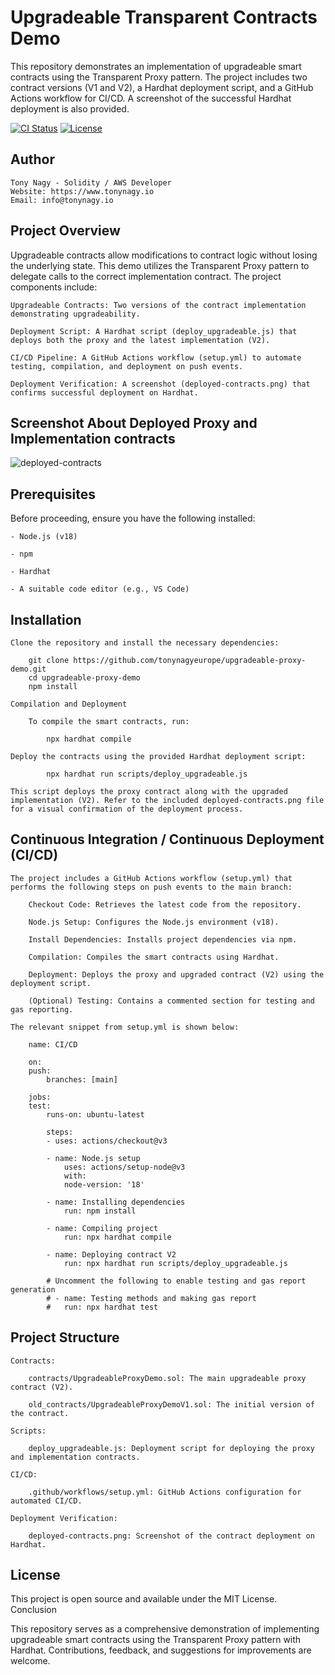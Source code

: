 # Upgradeable Transparent Contracts Demo

This repository demonstrates an implementation of upgradeable smart contracts using the Transparent Proxy pattern. The project includes two contract versions (V1 and V2), a Hardhat deployment script, and a GitHub Actions workflow for CI/CD. A screenshot of the successful Hardhat deployment is also provided.

[![CI Status](https://github.com/tonynagyeurope/upgradeable-proxy-demo/actions/workflows/setup.yml/badge.svg)](https://github.com/tonynagyeurope/upgradeable-proxy-demo/actions)
[![License](https://img.shields.io/badge/license-MIT-blue.svg)](LICENSE)

## Author

    Tony Nagy - Solidity / AWS Developer
    Website: https://www.tonynagy.io
    Email: info@tonynagy.io    

## Project Overview

Upgradeable contracts allow modifications to contract logic without losing the underlying state. This demo utilizes the Transparent Proxy pattern to delegate calls to the correct implementation contract. The project components include:

    Upgradeable Contracts: Two versions of the contract implementation demonstrating upgradeability.

    Deployment Script: A Hardhat script (deploy_upgradeable.js) that deploys both the proxy and the latest implementation (V2).

    CI/CD Pipeline: A GitHub Actions workflow (setup.yml) to automate testing, compilation, and deployment on push events.

    Deployment Verification: A screenshot (deployed-contracts.png) that confirms successful deployment on Hardhat.

## Screenshot About Deployed Proxy and Implementation contracts

![deployed-contracts](https://github.com/user-attachments/assets/5d226b10-38da-4973-a630-98b1bd5c2322)

## Prerequisites

Before proceeding, ensure you have the following installed:

    - Node.js (v18)

    - npm

    - Hardhat

    - A suitable code editor (e.g., VS Code)

## Installation

    Clone the repository and install the necessary dependencies:

        git clone https://github.com/tonynagyeurope/upgradeable-proxy-demo.git
        cd upgradeable-proxy-demo
        npm install

    Compilation and Deployment

        To compile the smart contracts, run:

            npx hardhat compile

    Deploy the contracts using the provided Hardhat deployment script:

            npx hardhat run scripts/deploy_upgradeable.js

    This script deploys the proxy contract along with the upgraded implementation (V2). Refer to the included deployed-contracts.png file for a visual confirmation of the deployment process.

## Continuous Integration / Continuous Deployment (CI/CD)         

    The project includes a GitHub Actions workflow (setup.yml) that performs the following steps on push events to the main branch:

        Checkout Code: Retrieves the latest code from the repository.

        Node.js Setup: Configures the Node.js environment (v18).

        Install Dependencies: Installs project dependencies via npm.

        Compilation: Compiles the smart contracts using Hardhat.

        Deployment: Deploys the proxy and upgraded contract (V2) using the deployment script.

        (Optional) Testing: Contains a commented section for testing and gas reporting.

    The relevant snippet from setup.yml is shown below:

        name: CI/CD

        on:
        push:
            branches: [main]

        jobs:
        test:
            runs-on: ubuntu-latest

            steps:
            - uses: actions/checkout@v3

            - name: Node.js setup
                uses: actions/setup-node@v3
                with:
                node-version: '18'

            - name: Installing dependencies
                run: npm install

            - name: Compiling project
                run: npx hardhat compile    

            - name: Deploying contract V2
                run: npx hardhat run scripts/deploy_upgradeable.js

            # Uncomment the following to enable testing and gas report generation
            # - name: Testing methods and making gas report
            #   run: npx hardhat test

## Project Structure

    Contracts:

        contracts/UpgradeableProxyDemo.sol: The main upgradeable proxy contract (V2).

        old_contracts/UpgradeableProxyDemoV1.sol: The initial version of the contract.

    Scripts:

        deploy_upgradeable.js: Deployment script for deploying the proxy and implementation contracts.

    CI/CD:

        .github/workflows/setup.yml: GitHub Actions configuration for automated CI/CD.

    Deployment Verification:

        deployed-contracts.png: Screenshot of the contract deployment on Hardhat.

## License

This project is open source and available under the MIT License.
Conclusion

This repository serves as a comprehensive demonstration of implementing upgradeable smart contracts using the Transparent Proxy pattern with Hardhat. Contributions, feedback, and suggestions for improvements are welcome.
